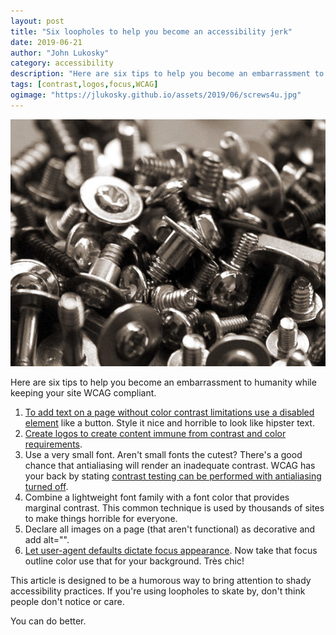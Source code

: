 ```yaml
---
layout: post
title: "Six loopholes to help you become an accessibility jerk"
date: 2019-06-21
author: "John Lukosky"
category: accessibility
description: "Here are six tips to help you become an embarrassment to humanity while keeping your site WCAG compliant."
tags: [contrast,logos,focus,WCAG]
ogimage: "https://jlukosky.github.io/assets/2019/06/screws4u.jpg"
---
```


![A pile of screws](/assets/2019/06/screws4u.jpg)

Here are six tips to help you become an embarrassment to humanity while keeping your site WCAG compliant.

1. [To add text on a page without color contrast limitations use a disabled element](https://www.w3.org/WAI/WCAG21/Techniques/general/G165) like a button. Style it nice and horrible to look like hipster text.
2. [Create logos to create content immune from contrast and color requirements](https://www.w3.org/WAI/WCAG21/Understanding/contrast-minimum.html#key-terms).
3. Use a very small font. Aren't small fonts the cutest? There's a good chance that antialiasing will render an inadequate contrast. WCAG has your back by stating [contrast testing can be performed with antialiasing turned off](https://www.w3.org/WAI/WCAG21/Understanding/contrast-minimum.html#key-terms).
4. Combine a lightweight font family with a font color that provides marginal contrast. This common technique is used by thousands of sites to make things horrible for everyone.
5. Declare all images on a page (that aren't functional) as decorative and add alt="".  
6. [Let user-agent defaults dictate focus appearance](https://www.w3.org/WAI/WCAG21/Techniques/general/G165). Now take that focus outline color use that for your background. Très chic!

This article is designed to be a humorous way to bring attention to shady accessibility practices. If you're using loopholes to skate by, don't think people don't notice or care.

You can do better.
